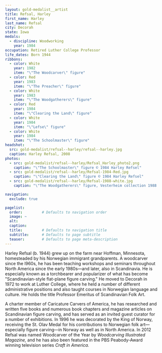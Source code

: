 ```yaml
---
layout: gold-medalist__artist
title: Refsal, Harley
first_name: Harley
last_name: Refsal
city: Decorah
state: Iowa
medals: 
  - discipline: Woodworking
    year: 1984
occupation: Retired Luther College Professor
life_dates: Born 1944
ribbons:
  - color: White
    year: 1982
    item: "\"The Woodcarver\" figure"
  - color: Red
    year: 1983
    item: "\"The Preacher\" figure"
  - color: White
    year: 1983
    item: "\"The Woodgatherers\" figure"
  - color: Red
    year: 1984
    item: "\"Clearing the Land\" figure"
  - color: White
    year: 1984
    item: "\"Lefse\" figure"
  - color: White
    year: 1984
    item: "\"The Schoolmaster\" figure"
headshot:
  src: gold-medalist/refsal--harley/refsal--harley.jpg
  caption: Harley Refsal, 2008
photos:
  - src: gold-medalist/refsal--harley/Refsal_Harley_photo2.png
    caption: "\"The Schoolmaster\" figure © 1984 Harley Refsel"
  - src: gold-medalist/refsal--harley/Refsal-1984-Red.jpg
    caption: "\"Clearing the Land\" figure © 1984 Harley Refsel"
  - src: gold-medalist/refsal--harley/Refsal-1988-white.jpg
    caption: "\"The Woodgatherers\" figure, Vesterheim collection 1988.094.001"

navigation:
  exclude: true

pagelist:
  order:         # Defaults to navigation order  
  image: ~
  alt:
  caption:
  title:         # Defaults to navigation title
  subtitle:      # Defaults to page subtitle
  teaser:        # Defaults to page meta-description  
---
```

Harley Refsal (b. 1944) grew up on the farm near Hoffman, Minnesota, homesteaded by his Norwegian immigrant grandparents. A woodcarver since the l960s, he has been teaching workshops and seminars throughout North America since the early 1980s—and later, also in Scandinavia. He is especially known as a torchbearer and popularizer of what has become "Scandinavian-style flat-plane figure carving." He moved to Decorah in 1972 to work at Luther College, where he held a number of different administrative positions and also taught courses in Norwegian language and culture. He holds the title Professor Emeritus of Scandinavian Folk Art.

A charter member of Caricature Carvers of America, he has researched and written five books and numerous book chapters and magazine articles on Scandinavian figure carving, and has served as an invited guest curator for a number of exhibitions. In 1996 he was decorated by the King of Norway, receiving the St. Olav Medal for his contributions to Norwegian folk art—especially figure carving—in Norway as well as in North America. In 2012 Refsal was named Woodcarver of the Year by _Woodcarving Illustrated Magazine,_ and he has also been featured in the PBS Peabody-Award winning television series _Craft in America._